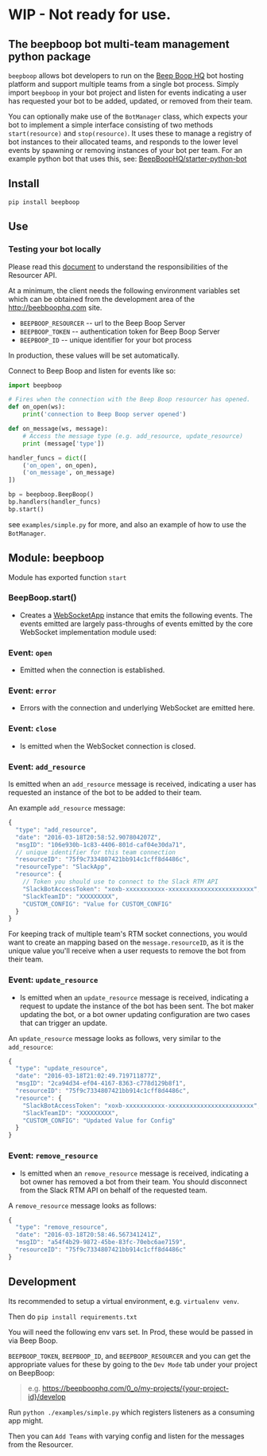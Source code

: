 # WIP - Not ready for use.

## The beepboop bot multi-team management python package

`beepboop` allows bot developers to run on the [Beep Boop HQ](https://beepboophq.com) bot hosting platform and support multiple teams from a single bot process. Simply import `beepboop` in your bot project and listen for events indicating a user has requested your bot to be added, updated, or removed from their team.

You can optionally make use of the `BotManager` class, which expects your bot to implement a simple interface consisting of two methods `start(resource)` and `stop(resource)`.  It uses these to manage a registry of bot instances to their allocated teams, and responds to the lower level events by spawning or removing instances of your bot per team.  For an example python bot that uses this, see:  [BeepBoopHQ/starter-python-bot](https://github.com/BeepBoopHQ/starter-python-bot)

## Install
`pip install beepboop`


## Use

### Testing your bot locally
Please read this [document](https://beepboophq.com/docs/article/resourcer-api) to understand the responsibilities of the Resourcer API.

At a minimum, the client needs the following environment variables set which can be obtained from the development area of the http://beebboophq.com site.

  * `BEEPBOOP_RESOURCER` -- url to the Beep Boop Server
  * `BEEPBOOP_TOKEN` -- authentication token for Beep Boop Server
  * `BEEPBOOP_ID` -- unique identifier for your bot process

In production, these values will be set automatically.

Connect to Beep Boop and listen for events like so:


```python
import beepboop

# Fires when the connection with the Beep Boop resourcer has opened.
def on_open(ws):
    print('connection to Beep Boop server opened')

def on_message(ws, message):
    # Access the message type (e.g. add_resource, update_resource)
    print (message['type'])

handler_funcs = dict([
    ('on_open', on_open),
    ('on_message', on_message)
])

bp = beepboop.BeepBoop()
bp.handlers(handler_funcs)
bp.start()

```

see `examples/simple.py` for more, and also an example of how to use the `BotManager`.

## Module: beepboop

Module has exported function `start`

### BeepBoop.start()
* Creates a [WebSocketApp](https://github.com/liris/websocket-client) instance that emits the following events.  The events emitted are largely pass-throughs of events emitted by the core WebSocket implementation module used:

### Event: `open`
* Emitted when the connection is established.

### Event: `error`

* Errors with the connection and underlying WebSocket are emitted here.

### Event: `close`

* Is emitted when the WebSocket connection is closed.

### Event: `add_resource`

Is emitted when an `add_resource` message is received, indicating a user has requested an instance of the bot to be added to their team.

An example `add_resource` message:

```javascript
{
  "type": "add_resource",
  "date": "2016-03-18T20:58:52.907804207Z",
  "msgID": "106e930b-1c83-4406-801d-caf04e30da71",
  // unique identifier for this team connection
  "resourceID": "75f9c7334807421bb914c1cff8d4486c",
  "resourceType": "SlackApp",
  "resource": {
    // Token you should use to connect to the Slack RTM API
    "SlackBotAccessToken": "xoxb-xxxxxxxxxxx-xxxxxxxxxxxxxxxxxxxxxxxx",
    "SlackTeamID": "XXXXXXXXX",
    "CUSTOM_CONFIG": "Value for CUSTOM_CONFIG"
  }
}
```

For keeping track of multiple team's RTM socket connections, you would want to create an mapping based on the `message.resourceID`, as it is the unique value you'll receive when a user requests to remove the bot from their team.


### Event: `update_resource`

* Is emitted when an `update_resource` message is received, indicating a request to update the instance of the bot has been sent. The bot maker updating the bot, or a bot owner updating configuration are two cases that can trigger an update.

An `update_resource` message looks as follows, very similar to the `add_resource`:

```javascript
{
  "type": "update_resource",
  "date": "2016-03-18T21:02:49.719711877Z",
  "msgID": "2ca94d34-ef04-4167-8363-c778d129b8f1",
  "resourceID": "75f9c7334807421bb914c1cff8d4486c",
  "resource": {
    "SlackBotAccessToken": "xoxb-xxxxxxxxxxx-xxxxxxxxxxxxxxxxxxxxxxxx",
    "SlackTeamID": "XXXXXXXXX",
    "CUSTOM_CONFIG": "Updated Value for Config"
  }
}
```

### Event: `remove_resource`

* Is emitted when an `remove_resource` message is received, indicating a bot owner has removed a bot from their team.  You should disconnect from the Slack RTM API on behalf of the requested team.

A `remove_resource` message looks as follows:

```javascript
{
  "type": "remove_resource",
  "date": "2016-03-18T20:58:46.567341241Z",
  "msgID": "a54f4b29-9872-45be-83fc-70ebc6ae7159",
  "resourceID": "75f9c7334807421bb914c1cff8d4486c"
}
```

## Development

Its recommended to setup a virtual environment, e.g. `virtualenv venv`.

Then do `pip install requirements.txt`

You will need the following env vars set. In Prod, these would be passed in via Beep Boop.

`BEEPBOOP_TOKEN`, `BEEPBOOP_ID`, and `BEEPBOOP_RESOURCER` and you can get the appropriate values for these by going to the `Dev Mode` tab under your project on BeepBoop:

> e.g. https://beepboophq.com/0_o/my-projects/{your-project-id}/develop


Run `python ./examples/simple.py` which registers listeners as a consuming app might.

Then you can `Add Teams` with varying config and listen for the messages from the Resourcer.
